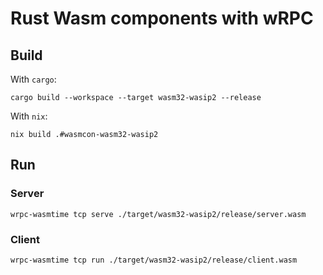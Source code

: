 # Rust Wasm components with wRPC

## Build

With `cargo`:
```
cargo build --workspace --target wasm32-wasip2 --release
```

With `nix`:
```
nix build .#wasmcon-wasm32-wasip2
```

## Run

### Server

```
wrpc-wasmtime tcp serve ./target/wasm32-wasip2/release/server.wasm 
```

### Client

```
wrpc-wasmtime tcp run ./target/wasm32-wasip2/release/client.wasm 
```
